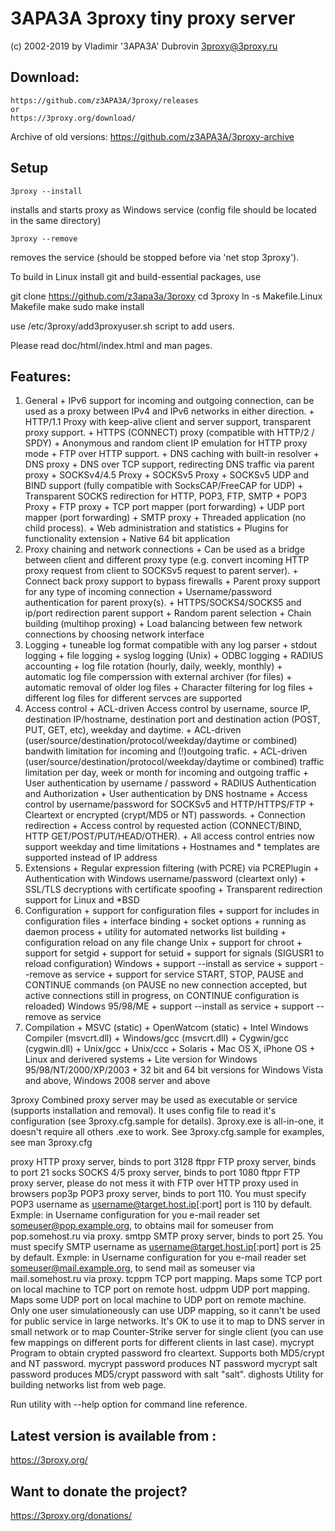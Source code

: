 # 3APA3A 3proxy tiny proxy server
(c) 2002-2019 by Vladimir '3APA3A' Dubrovin <3proxy@3proxy.ru>


## Download: 
	https://github.com/z3APA3A/3proxy/releases
	or
	https://3proxy.org/download/
Archive of old versions: https://github.com/z3APA3A/3proxy-archive

## Setup

`3proxy --install`
	
installs and starts proxy as Windows service
(config file should be located in the same directory)


`3proxy --remove`

removes the service (should be stopped before via
'net stop 3proxy').

To build in Linux install git and build-essential packages, use

git clone https://github.com/z3apa3a/3proxy
cd 3proxy
ln -s Makefile.Linux Makefile
make
sudo make install

use /etc/3proxy/add3proxyuser.sh script to add users.



Please read doc/html/index.html and man pages.


## Features:
  1. General
	+ IPv6 support for incoming and outgoing connection,
	  can be used as a proxy between IPv4 and IPv6 networks
	  in either direction.
	+ HTTP/1.1 Proxy with keep-alive client and server support,
          transparent proxy support.
	+ HTTPS (CONNECT) proxy (compatible with HTTP/2 / SPDY)
	+ Anonymous and random client IP emulation for HTTP proxy mode
	+ FTP over HTTP support.
	+ DNS caching with built-in resolver
	+ DNS proxy
	+ DNS over TCP support, redirecting DNS traffic via parent
	  proxy
	+ SOCKSv4/4.5 Proxy
	+ SOCKSv5 Proxy
	+ SOCKSv5 UDP and BIND support (fully compatible with
	  SocksCAP/FreeCAP for UDP)
	+ Transparent SOCKS redirection for HTTP, POP3, FTP, SMTP
	+ POP3 Proxy
	+ FTP proxy
	+ TCP port mapper (port forwarding)
	+ UDP port mapper (port forwarding)
	+ SMTP proxy
	+ Threaded application (no child process).
	+ Web administration and statistics
	+ Plugins for functionality extension
	+ Native 64 bit application
  2. Proxy chaining and network connections
	+ Can be used as a bridge between client and different proxy type
	  (e.g. convert incoming HTTP proxy request from client to SOCKSv5
	  request to parent server).
	+ Connect back proxy support to bypass firewalls
	+ Parent proxy support for any type of incoming connection
	+ Username/password authentication for parent proxy(s).
	+ HTTPS/SOCKS4/SOCKS5 and ip/port redirection parent support
	+ Random parent selection
	+ Chain building (multihop proxing)
	+ Load balancing between few network connections by choosing network
	  interface
  3. Logging
	+ tuneable log format compatible with any log parser
	+ stdout logging
	+ file logging
	+ syslog logging (Unix)
	+ ODBC logging
	+ RADIUS accounting
	+ log file rotation (hourly, daily, weekly, monthly)
	+ automatic log file comperssion with external archiver (for files)
	+ automatic removal of older log files
	+ Character filtering for log files
	+ different log files for different servces are supported
  4. Access control
	+ ACL-driven Access control by username, source IP,
	destination IP/hostname, destination port and destination action
	(POST, PUT, GET, etc), weekday and daytime.
	+ ACL-driven (user/source/destination/protocol/weekday/daytime or
	combined) bandwith limitation for incoming and (!)outgoing trafic.
	+ ACL-driven (user/source/destination/protocol/weekday/daytime or
	combined) traffic limitation per day, week or month for incoming and
	outgoing traffic
	+ User authentication by username / password
	+ RADIUS Authentication and Authorization
	+ User authentication by DNS hostname
	+ Access control by username/password for SOCKSv5 and HTTP/HTTPS/FTP
	+ Cleartext or encrypted (crypt/MD5 or NT) passwords.
	+ Connection redirection
	+ Access control by requested action (CONNECT/BIND, 
	  HTTP GET/POST/PUT/HEAD/OTHER).
	+ All access control entries now support weekday and time limitations
	+ Hostnames and * templates are supported instead of IP address
  5. Extensions
	+ Regular expression filtering (with PCRE) via PCREPlugin
	+ Authentication with Windows username/password (cleartext only)
	+ SSL/TLS decryptions with certificate spoofing
	+ Transparent redirection support for Linux and *BSD
  6. Configuration
	+ support for configuration files
	+ support for includes in configuration files
	+ interface binding
	+ socket options
	+ running as daemon process
	+ utility for automated networks list building
	+ configuration reload on any file change
     Unix
	+ support for chroot
	+ support for setgid
	+ support for setuid
	+ support for signals (SIGUSR1 to reload configuration)
     Windows
	+ support --install as service
	+ support --remove as service
	+ support for service START, STOP, PAUSE and CONTINUE commands (on
	PAUSE no new connection accepted, but active connections still in
	progress, on CONTINUE configuration is reloaded)
     Windows 95/98/ME
	+ support --install as service
	+ support --remove as service
  6. Compilation
	+ MSVC (static)
	+ OpenWatcom (static)
	+ Intel Windows Compiler (msvcrt.dll)
	+ Windows/gcc (msvcrt.dll)
	+ Cygwin/gcc (cygwin.dll)
	+ Unix/gcc
	+ Unix/ccc
	+ Solaris
	+ Mac OS X, iPhone OS
	+ Linux and derivered systems
	+ Lite version for Windows 95/98/NT/2000/XP/2003
	+ 32 bit and 64 bit versions for Windows Vista and above, Windows 2008 server and above 

3proxy    	Combined proxy server may be used as
		executable or service (supports installation and removal).
		It uses config file to read it's configuration (see
		3proxy.cfg.sample for details).
		3proxy.exe is all-in-one, it doesn't require all others .exe
		to work.
		See 3proxy.cfg.sample for examples, see man 3proxy.cfg

proxy    	HTTP proxy server, binds to port 3128
ftppr    	FTP proxy server, binds to port 21
socks    	SOCKS 4/5 proxy server, binds to port 1080
ftppr		FTP proxy server, please do not mess it with FTP over HTTP
		proxy used in browsers
pop3p    	POP3 proxy server, binds to port 110. You must specify
		POP3 username as username@target.host.ip[:port]
		port is 110 by default.
		Exmple: in Username configuration for you e-mail reader
		set someuser@pop.example.org, to obtains mail for someuser
		from pop.somehost.ru via proxy.
smtpp    	SMTP proxy server, binds to port 25. You must specify
		SMTP username as username@target.host.ip[:port]
		port is 25 by default.
		Exmple: in Username configuration for you e-mail reader
		set someuser@mail.example.org, to send mail as someuser
		via mail.somehost.ru via proxy.
tcppm    	TCP port mapping. Maps some TCP port on local machine to
		TCP port on remote host.
udppm    	UDP port mapping. Maps some UDP port on local machine to
		UDP port on remote machine. Only one user simulationeously
		can use UDP mapping, so it cann't be used for public service
		in large networks. It's OK to use it to map to DNS server
		in small network or to map Counter-Strike server for single
		client (you can use few mappings on different ports for
		different clients in last case).
mycrypt    	Program to obtain crypted password fro cleartext. Supports
		both MD5/crypt and NT password.
			mycrypt password
		produces NT password
			mycrypt salt password
		produces MD5/crypt password with salt "salt".
dighosts    	Utility for building networks list from web page.


Run utility with --help option for command line reference.


## Latest version is available from :
https://3proxy.org/


## Want to donate the project? 
https://3proxy.org/donations/
